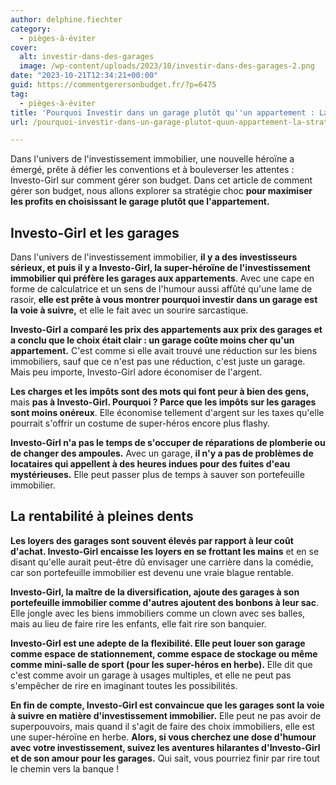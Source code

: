 ```yaml
---
author: delphine.fiechter
category:
  - pièges-à-éviter
cover:
  alt: investir-dans-des-garages
  image: /wp-content/uploads/2023/10/investir-dans-des-garages-2.png
date: "2023-10-21T12:34:21+00:00"
guid: https://commentgerersonbudget.fr/?p=6475
tag:
  - pièges-à-éviter
title: 'Pourquoi Investir dans un garage plutôt qu''un appartement : La stratégie gagnante d''Investo-Girl'
url: /pourquoi-investir-dans-un-garage-plutot-quun-appartement-la-strategie-gagnante-dinvesto-girl/

---
```

Dans l'univers de l'investissement immobilier, une nouvelle héroïne a émergé, prête à défier les conventions et à bouleverser les attentes : Investo-Girl sur comment gérer son budget. Dans cet article de comment gérer son budget, nous allons explorer sa stratégie choc **pour maximiser les profits en choisissant le garage plutôt que l'appartement.**

## Investo-Girl et les garages

Dans l'univers de l'investissement immobilier, **il y a des investisseurs sérieux, et puis il y a Investo-Girl, la super-héroïne de l'investissement immobilier qui préfère les garages aux appartements**. Avec une cape en forme de calculatrice et un sens de l'humour aussi affûté qu'une lame de rasoir, **elle est prête à vous montrer pourquoi investir dans un garage est la voie à suivre,** et elle le fait avec un sourire sarcastique.

**Investo-Girl a comparé les prix des appartements aux prix des garages et a conclu que le choix était clair : un garage coûte moins cher qu'un appartement.** C'est comme si elle avait trouvé une réduction sur les biens immobiliers, sauf que ce n'est pas une réduction, c'est juste un garage. Mais peu importe, Investo-Girl adore économiser de l'argent.

**Les charges et les impôts sont des mots qui font peur à bien des gens,** mais **pas à Investo-Girl. Pourquoi ? Parce que les impôts sur les garages sont moins onéreux**. Elle économise tellement d'argent sur les taxes qu'elle pourrait s'offrir un costume de super-héros encore plus flashy.

**Investo-Girl n'a pas le temps de s'occuper de réparations de plomberie ou de changer des ampoules.** Avec un garage, **il n'y a pas de problèmes de locataires qui appellent à des heures indues pour des fuites d'eau mystérieuses.** Elle peut passer plus de temps à sauver son portefeuille immobilier.

## La rentabilité à pleines dents

**Les loyers des garages sont souvent élevés par rapport à leur coût d'achat. Investo-Girl encaisse les loyers en se frottant les mains** et en se disant qu'elle aurait peut-être dû envisager une carrière dans la comédie, car son portefeuille immobilier est devenu une vraie blague rentable.

**Investo-Girl, la maître de la diversification, ajoute des garages à son portefeuille immobilier comme d'autres ajoutent des bonbons à leur sac**. Elle jongle avec les biens immobiliers comme un clown avec ses balles, mais au lieu de faire rire les enfants, elle fait rire son banquier.

**Investo-Girl est une adepte de la flexibilité. Elle peut louer son garage comme espace de stationnement, comme espace de stockage ou même comme mini-salle de sport (pour les super-héros en herbe).** Elle dit que c'est comme avoir un garage à usages multiples, et elle ne peut pas s'empêcher de rire en imaginant toutes les possibilités.

**En fin de compte, Investo-Girl est convaincue que les garages sont la voie à suivre en matière d'investissement immobilier.** Elle peut ne pas avoir de superpouvoirs, mais quand il s'agit de faire des choix immobiliers, elle est une super-héroïne en herbe. **Alors, si vous cherchez une dose d'humour avec votre investissement, suivez les aventures hilarantes d'Investo-Girl et de son amour pour les garages.** Qui sait, vous pourriez finir par rire tout le chemin vers la banque !
